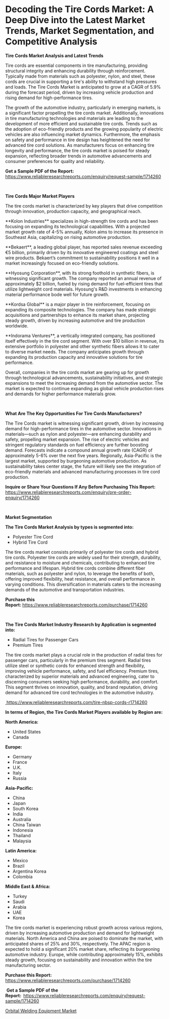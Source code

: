 <p><h1>Decoding the Tire Cords Market: A Deep Dive into the Latest Market Trends, Market Segmentation, and Competitive Analysis</h1></p><p><strong>Tire Cords Market Analysis and Latest Trends</strong></p>
<p><p>Tire cords are essential components in tire manufacturing, providing structural integrity and enhancing durability through reinforcement. Typically made from materials such as polyester, nylon, and steel, these cords are crucial in supporting a tire's ability to withstand high pressures and loads. The Tire Cords Market is anticipated to grow at a CAGR of 5.9% during the forecast period, driven by increasing vehicle production and rising demand for high-performance tires.</p><p>The growth of the automotive industry, particularly in emerging markets, is a significant factor propelling the tire cords market. Additionally, innovations in tire manufacturing technologies and materials are leading to the development of more efficient and sustainable tire cords. Trends such as the adoption of eco-friendly products and the growing popularity of electric vehicles are also influencing market dynamics. Furthermore, the emphasis on safety and performance in tire design has heightened the need for advanced tire cord solutions. As manufacturers focus on enhancing tire longevity and performance, the tire cords market is poised for steady expansion, reflecting broader trends in automotive advancements and consumer preferences for quality and reliability.</p></p>
<p><strong>Get a Sample PDF of the Report:&nbsp;</strong> <a href="https://www.reliableresearchreports.com/enquiry/request-sample/1714260?utm_campaign=2333&utm_medium=2&utm_source=Github&utm_content=ia&utm_term=16022025&utm_id=tire-cords">https://www.reliableresearchreports.com/enquiry/request-sample/1714260</a></p>
<p>&nbsp;</p>
<p><strong>Tire Cords Major Market Players</strong></p>
<p><p>The tire cords market is characterized by key players that drive competition through innovation, production capacity, and geographical reach. </p><p>**Kolon Industries** specializes in high-strength tire cords and has been focusing on expanding its technological capabilities. With a projected market growth rate of 4-5% annually, Kolon aims to increase its presence in Southeast Asia, capitalizing on rising automotive production.</p><p>**Bekaert**, a leading global player, has reported sales revenue exceeding €5 billion, primarily driven by its innovative engineered coatings and steel wire products. Bekaert’s commitment to sustainability positions it well in a market increasingly focused on eco-friendly solutions.</p><p>**Hyosung Corporation**, with its strong foothold in synthetic fibers, is witnessing significant growth. The company reported an annual revenue of approximately $2 billion, fueled by rising demand for fuel-efficient tires that utilize lightweight cord materials. Hyosung's R&D investments in enhancing material performance bode well for future growth.</p><p>**Kordsa Global** is a major player in tire reinforcement, focusing on expanding its composite technologies. The company has made strategic acquisitions and partnerships to enhance its market share, projecting steady growth, driven by increasing automotive and tire production worldwide.</p><p>**Indorama Ventures**, a vertically integrated company, has positioned itself effectively in the tire cord segment. With over $10 billion in revenue, its extensive portfolio in polyester and other synthetic fibers allows it to cater to diverse market needs. The company anticipates growth through expanding its production capacity and innovative solutions for tire performance.</p><p>Overall, companies in the tire cords market are gearing up for growth through technological advancements, sustainability initiatives, and strategic expansions to meet the increasing demand from the automotive sector. The market is expected to continue expanding as global vehicle production rises and demands for higher performance materials grow.</p></p>
<p>&nbsp;</p>
<p><strong>What Are The Key Opportunities For Tire Cords Manufacturers?</strong></p>
<p><p>The Tire Cords market is witnessing significant growth, driven by increasing demand for high-performance tires in the automotive sector. Innovations in materials—such as nylon and polyester—are enhancing durability and safety, propelling market expansion. The rise of electric vehicles and stringent regulatory standards on fuel efficiency are further boosting demand. Forecasts indicate a compound annual growth rate (CAGR) of approximately 5-6% over the next five years. Regionally, Asia-Pacific is the largest market, supported by burgeoning automotive production. As sustainability takes center stage, the future will likely see the integration of eco-friendly materials and advanced manufacturing processes in tire cord production.</p></p>
<p><strong>Inquire or Share Your Questions If Any Before Purchasing This Report:</strong> <a href="https://www.reliableresearchreports.com/enquiry/pre-order-enquiry/1714260?utm_campaign=2333&utm_medium=2&utm_source=Github&utm_content=ia&utm_term=16022025&utm_id=tire-cords">https://www.reliableresearchreports.com/enquiry/pre-order-enquiry/1714260</a></p>
<p>&nbsp;</p>
<p><strong>Market Segmentation</strong></p>
<p><strong>The Tire Cords Market Analysis by types is segmented into:</strong></p>
<p><ul><li>Polyester Tire Cord</li><li>Hybrid Tire Cord</li></ul></p>
<p><p>The tire cords market consists primarily of polyester tire cords and hybrid tire cords. Polyester tire cords are widely used for their strength, durability, and resistance to moisture and chemicals, contributing to enhanced tire performance and lifespan. Hybrid tire cords combine different fiber materials, such as polyester and nylon, to leverage the benefits of both, offering improved flexibility, heat resistance, and overall performance in varying conditions. This diversification in materials caters to the increasing demands of the automotive and transportation industries.</p></p>
<p><strong>Purchase this Report:&nbsp;</strong><a href="https://www.reliableresearchreports.com/purchase/1714260?utm_campaign=2333&utm_medium=2&utm_source=Github&utm_content=ia&utm_term=16022025&utm_id=tire-cords">https://www.reliableresearchreports.com/purchase/1714260</a></p>
<p>&nbsp;</p>
<p><strong>The Tire Cords Market Industry Research by Application is segmented into:</strong></p>
<p><ul><li>Radial Tires for Passenger Cars</li><li>Premium Tires</li></ul></p>
<p><p>The tire cords market plays a crucial role in the production of radial tires for passenger cars, particularly in the premium tires segment. Radial tires utilize steel or synthetic cords for enhanced strength and flexibility, improving vehicle performance, safety, and fuel efficiency. Premium tires, characterized by superior materials and advanced engineering, cater to discerning consumers seeking high performance, durability, and comfort. This segment thrives on innovation, quality, and brand reputation, driving demand for advanced tire cord technologies in the automotive industry.</p></p>
<p><a href="https://www.reliableresearchreports.com/tire-nbsp-cords-r1714260?utm_campaign=2333&utm_medium=2&utm_source=Github&utm_content=ia&utm_term=16022025&utm_id=tire-cords">&nbsp;https://www.reliableresearchreports.com/tire-nbsp-cords-r1714260</a></p>
<p><strong>In terms of Region, the Tire Cords Market Players available by Region are:</strong></p>
<p>
    <p> <strong> North America: </strong>
        <ul>
            <li>United States</li>
            <li>Canada</li>
        </ul>
        </p> 
    <p> <strong> Europe: </strong>
        <ul>
            <li>Germany</li>
            <li>France</li>
            <li>U.K.</li>
            <li>Italy</li>
            <li>Russia</li>
        </ul>
        </p> 
    <p> <strong> Asia-Pacific: </strong>
        <ul>
            <li>China</li>
            <li>Japan</li>
            <li>South Korea</li>
            <li>India</li>
            <li>Australia</li>
            <li>China Taiwan</li>
            <li>Indonesia</li>
            <li>Thailand</li>
            <li>Malaysia</li>
        </ul>
        </p> 
    <p> <strong> Latin America: </strong>
        <ul>
            <li>Mexico</li>
            <li>Brazil</li>
            <li>Argentina Korea</li>
            <li>Colombia</li>
        </ul>
        </p> 
    <p> <strong> Middle East & Africa: </strong>
        <ul>
            <li>Turkey</li>
            <li>Saudi</li>
            <li>Arabia</li>
            <li>UAE</li>
            <li>Korea</li>
        </ul>
    </p>
    </p>
<p><p>The tire cords market is experiencing robust growth across various regions, driven by increasing automotive production and demand for lightweight materials. North America and China are poised to dominate the market, with anticipated shares of 25% and 30%, respectively. The APAC region is expected to hold a significant 20% market share, reflecting its burgeoning automotive industry. Europe, while contributing approximately 15%, exhibits steady growth, focusing on sustainability and innovation within the tire manufacturing sector.</p></p>
<p><strong>Purchase this Report: </strong><a href="https://www.reliableresearchreports.com/purchase/1714260?utm_campaign=2333&utm_medium=2&utm_source=Github&utm_content=ia&utm_term=16022025&utm_id=tire-cords">https://www.reliableresearchreports.com/purchase/1714260</a></p>
<p>&nbsp;<strong>Get a Sample PDF of the Report:&nbsp;&nbsp;</strong><a href="https://www.reliableresearchreports.com/enquiry/request-sample/1714260?utm_campaign=2333&utm_medium=2&utm_source=Github&utm_content=ia&utm_term=16022025&utm_id=tire-cords">https://www.reliableresearchreports.com/enquiry/request-sample/1714260</a></p>
<p><strong></strong></p>
<p><p><a href="https://github.com/yankimber90yankim/Market-Research-Report-List-1/blob/main/orbital-welding-equipment-market.md?utm_campaign=2333&utm_medium=2&utm_source=Github&utm_content=ia&utm_term=16022025&utm_id=tire-cords">Orbital Welding Equipment Market</a></p></p>